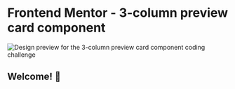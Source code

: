 # Frontend Mentor - 3-column preview card component

![Design preview for the 3-column preview card component coding challenge](./design/desktop-preview.jpg)

## Welcome! 👋

